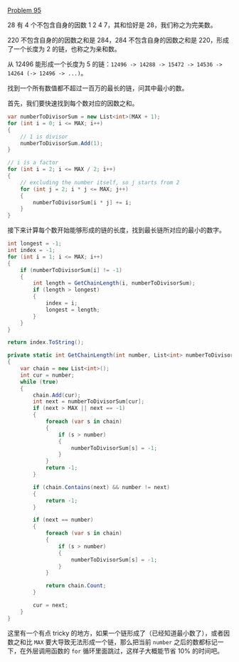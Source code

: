 [Problem 95](https://projecteuler.net/problem=95 "Problem 95 - Project Euler")

28 有 4 个不包含自身的因数 1 2 4 7，其和恰好是 28，我们称之为完美数。

220 不包含自身的的因数之和是 284，284 不包含自身的因数之和是 220，形成了一个长度为 2 的链，也称之为亲和数。

从 12496 能形成一个长度为 5 的链：`12496 -> 14288 -> 15472 -> 14536 -> 14264 (-> 12496 -> ...)`。

找到一个所有数值都不超过一百万的最长的链，问其中最小的数。

首先，我们要快速找到每个数对应的因数之和。
``` csharp
var numberToDivisorSum = new List<int>(MAX + 1);
for (int i = 0; i <= MAX; i++)
{
    // 1 is divisor
    numberToDivisorSum.Add(1);
}

// i is a factor
for (int i = 2; i <= MAX / 2; i++)
{
    // excluding the number itself, so j starts from 2
    for (int j = 2; i * j <= MAX; j++)
    {
        numberToDivisorSum[i * j] += i;
    }
}
```
接下来计算每个数开始能够形成的链的长度，找到最长链所对应的最小的数字。  
``` csharp
int longest = -1;
int index = -1;
for (int i = 1; i <= MAX; i++)
{
    if (numberToDivisorSum[i] != -1)
    {
        int length = GetChainLength(i, numberToDivisorSum);
        if (length > longest)
        {
            index = i;
            longest = length;
        }
    }
}

return index.ToString();

private static int GetChainLength(int number, List<int> numberToDivisorSum)
{
    var chain = new List<int>();
    int cur = number;
    while (true)
    {
        chain.Add(cur);
        int next = numberToDivisorSum[cur];
        if (next > MAX || next == -1)
        {
            foreach (var s in chain)
            {
                if (s > number)
                {
                    numberToDivisorSum[s] = -1;
                }
            }
            return -1;
        }

        if (chain.Contains(next) && number != next)
        {
            return -1;
        }

        if (next == number)
        {
            foreach (var s in chain)
            {
                if (s > number)
                {
                    numberToDivisorSum[s] = -1;
                }
            }

            return chain.Count;
        }

        cur = next;
    }
}
```
这里有一个有点 tricky 的地方，如果一个链形成了（已经知道最小数了），或者因数之和比 `MAX` 要大导致无法形成一个链，那么把当前 `number` 之后的数都标记一下，在外层调用函数的 `for` 循环里面跳过，这样子大概能节省 10% 的时间吧。
